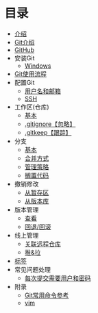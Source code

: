 # 目录

* [介绍](README.md)
* [Git介绍](docs/introduce.md)
* [GitHub](docs/github.md)
* 安装Git
    * [Windows](docs/deploy/install_for_windows.md)
* [Git使用流程](docs/use_process.md)
* 配置Git
    * [用户名和邮箱](docs/config/name_and_email.md)
    * [SSH](docs/config/ssh.md)
* 工作区(仓库)
    * [基本](docs/storehouse/basic.md)
    * [.gitignore【忽略】](docs/storehouse/gitignore.md)
    * [.gitkeep【跟踪】](docs/storehouse/gitkeep.md)
* 分支
    * [基本](docs/branch/basic.md)
    * [合并方式](docs/branch/merge.md)
    * [管理策略](docs/branch/management.md)
    * [搁置代码](docs/branch/stash.md)
* 撤销修改
    * [从暂存区](docs/revoke/storage.md)
    * [从版本库](docs/revoke/version.md)
* 版本管理
    * [查看](docs/version/check.md)
    * [回退/回滚](docs/version/back.md)
* 线上管理
    * [关联远程仓库](docs/origint/association.md)
    * [推&拉](docs/origint/push_and_pull.md)
* [标签](docs/tag.md)
* 常见问题处理
    * [每次提交需要用户和密码](docs/faq/push_pwd.md)
* 附录
    * [Git常用命令参考](docs/appendix/common_commands.md)
    * [vim](docs/appendix/vim.md)

